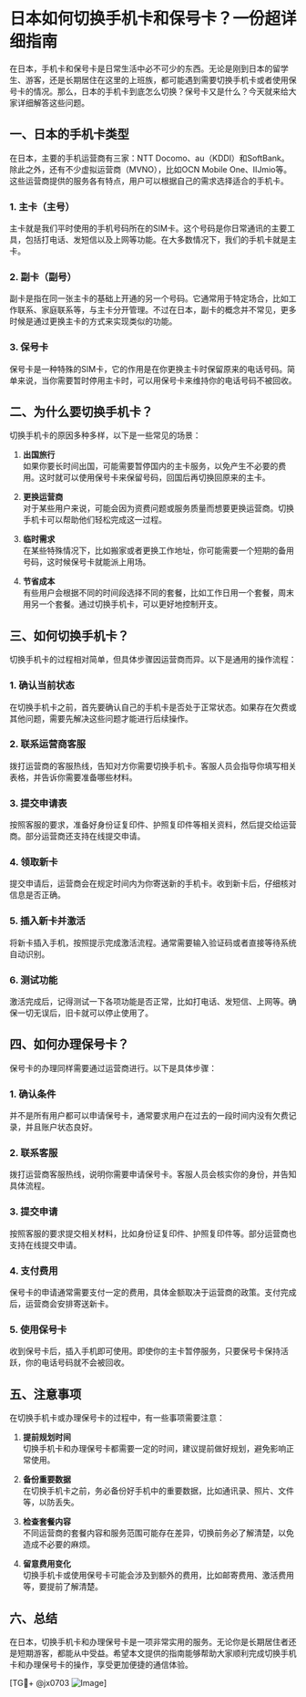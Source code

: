 # 日本如何切换手机卡和保号卡？一份超详细指南

在日本，手机卡和保号卡是日常生活中必不可少的东西。无论是刚到日本的留学生、游客，还是长期居住在这里的上班族，都可能遇到需要切换手机卡或者使用保号卡的情况。那么，日本的手机卡到底怎么切换？保号卡又是什么？今天就来给大家详细解答这些问题。

## 一、日本的手机卡类型

在日本，主要的手机运营商有三家：NTT Docomo、au（KDDI）和SoftBank。除此之外，还有不少虚拟运营商（MVNO），比如OCN Mobile One、IIJmio等。这些运营商提供的服务各有特点，用户可以根据自己的需求选择适合的手机卡。

### 1. 主卡（主号）
主卡就是我们平时使用的手机号码所在的SIM卡。这个号码是你日常通讯的主要工具，包括打电话、发短信以及上网等功能。在大多数情况下，我们的手机卡就是主卡。

### 2. 副卡（副号）
副卡是指在同一张主卡的基础上开通的另一个号码。它通常用于特定场合，比如工作联系、家庭联系等，与主卡分开管理。不过在日本，副卡的概念并不常见，更多时候是通过更换主卡的方式来实现类似的功能。

### 3. 保号卡
保号卡是一种特殊的SIM卡，它的作用是在你更换主卡时保留原来的电话号码。简单来说，当你需要暂时停用主卡时，可以用保号卡来维持你的电话号码不被回收。

## 二、为什么要切换手机卡？

切换手机卡的原因多种多样，以下是一些常见的场景：

1. **出国旅行**  
   如果你要长时间出国，可能需要暂停国内的主卡服务，以免产生不必要的费用。这时就可以使用保号卡来保留号码，回国后再切换回原来的主卡。

2. **更换运营商**  
   对于某些用户来说，可能会因为资费问题或服务质量而想要更换运营商。切换手机卡可以帮助他们轻松完成这一过程。

3. **临时需求**  
   在某些特殊情况下，比如搬家或者更换工作地址，你可能需要一个短期的备用号码，这时候保号卡就能派上用场。

4. **节省成本**  
   有些用户会根据不同的时间段选择不同的套餐，比如工作日用一个套餐，周末用另一个套餐。通过切换手机卡，可以更好地控制开支。

## 三、如何切换手机卡？

切换手机卡的过程相对简单，但具体步骤因运营商而异。以下是通用的操作流程：

### 1. 确认当前状态
在切换手机卡之前，首先要确认自己的手机卡是否处于正常状态。如果存在欠费或其他问题，需要先解决这些问题才能进行后续操作。

### 2. 联系运营商客服
拨打运营商的客服热线，告知对方你需要切换手机卡。客服人员会指导你填写相关表格，并告诉你需要准备哪些材料。

### 3. 提交申请表
按照客服的要求，准备好身份证复印件、护照复印件等相关资料，然后提交给运营商。部分运营商还支持在线提交申请。

### 4. 领取新卡
提交申请后，运营商会在规定时间内为你寄送新的手机卡。收到新卡后，仔细核对信息是否正确。

### 5. 插入新卡并激活
将新卡插入手机，按照提示完成激活流程。通常需要输入验证码或者直接等待系统自动识别。

### 6. 测试功能
激活完成后，记得测试一下各项功能是否正常，比如打电话、发短信、上网等。确保一切无误后，旧卡就可以停止使用了。

## 四、如何办理保号卡？

保号卡的办理同样需要通过运营商进行。以下是具体步骤：

### 1. 确认条件
并不是所有用户都可以申请保号卡，通常要求用户在过去的一段时间内没有欠费记录，并且账户状态良好。

### 2. 联系客服
拨打运营商客服热线，说明你需要申请保号卡。客服人员会核实你的身份，并告知具体流程。

### 3. 提交申请
按照客服的要求提交相关材料，比如身份证复印件、护照复印件等。部分运营商也支持在线提交申请。

### 4. 支付费用
保号卡的申请通常需要支付一定的费用，具体金额取决于运营商的政策。支付完成后，运营商会安排寄送新卡。

### 5. 使用保号卡
收到保号卡后，插入手机即可使用。即使你的主卡暂停服务，只要保号卡保持活跃，你的电话号码就不会被回收。

## 五、注意事项

在切换手机卡或办理保号卡的过程中，有一些事项需要注意：

1. **提前规划时间**  
   切换手机卡和办理保号卡都需要一定的时间，建议提前做好规划，避免影响正常使用。

2. **备份重要数据**  
   在切换手机卡之前，务必备份好手机中的重要数据，比如通讯录、照片、文件等，以防丢失。

3. **检查套餐内容**  
   不同运营商的套餐内容和服务范围可能存在差异，切换前务必了解清楚，以免造成不必要的麻烦。

4. **留意费用变化**  
   切换手机卡或使用保号卡可能会涉及到额外的费用，比如邮寄费用、激活费用等，要提前了解清楚。

## 六、总结

在日本，切换手机卡和办理保号卡是一项非常实用的服务。无论你是长期居住者还是短期游客，都能从中受益。希望本文提供的指南能够帮助大家顺利完成切换手机卡和办理保号卡的操作，享受更加便捷的通信体验。

[TG💪+ @jx0703 ![Image](https://github.com/user-attachments/assets/dbca1d08-cadb-493c-b0ec-ad6f7a83f270)]